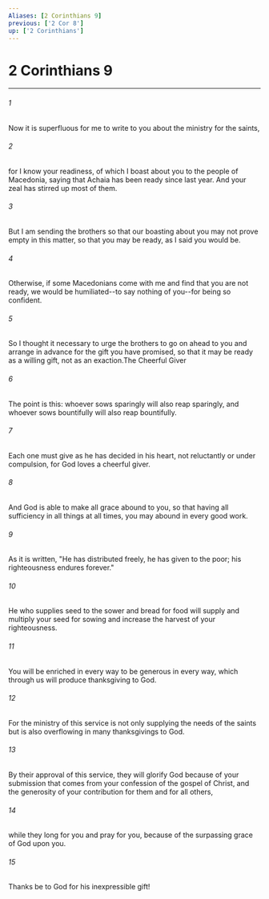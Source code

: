 ```yaml
---
Aliases: [2 Corinthians 9]
previous: ['2 Cor 8']
up: ['2 Corinthians']
---
```

# 2 Corinthians 9

***

 

###### 1 
Now it is superfluous for me to write to you about the ministry for the saints, 
 

###### 2 
for I know your readiness, of which I boast about you to the people of Macedonia, saying that Achaia has been ready since last year. And your zeal has stirred up most of them. 
 

###### 3 
But I am sending the brothers so that our boasting about you may not prove empty in this matter, so that you may be ready, as I said you would be. 
 

###### 4 
Otherwise, if some Macedonians come with me and find that you are not ready, we would be humiliated--to say nothing of you--for being so confident. 
 

###### 5 
So I thought it necessary to urge the brothers to go on ahead to you and arrange in advance for the gift you have promised, so that it may be ready as a willing gift, not as an exaction.The Cheerful Giver
 
 

###### 6 
The point is this: whoever sows sparingly will also reap sparingly, and whoever sows bountifully will also reap bountifully. 
 

###### 7 
Each one must give as he has decided in his heart, not reluctantly or under compulsion, for God loves a cheerful giver. 
 

###### 8 
And God is able to make all grace abound to you, so that having all sufficiency in all things at all times, you may abound in every good work. 
 

###### 9 
As it is written,
 "He has distributed freely, he has given to the poor; 
 his righteousness endures forever."
 
 

###### 10 
He who supplies seed to the sower and bread for food will supply and multiply your seed for sowing and increase the harvest of your righteousness. 
 

###### 11 
You will be enriched in every way to be generous in every way, which through us will produce thanksgiving to God. 
 

###### 12 
For the ministry of this service is not only supplying the needs of the saints but is also overflowing in many thanksgivings to God. 
 

###### 13 
By their approval of this service, they will glorify God because of your submission that comes from your confession of the gospel of Christ, and the generosity of your contribution for them and for all others, 
 

###### 14 
while they long for you and pray for you, because of the surpassing grace of God upon you. 
 

###### 15 
Thanks be to God for his inexpressible gift!
 
